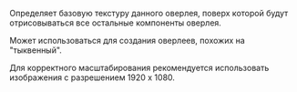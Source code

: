 Определяет базовую текстуру данного оверлея, поверх которой будут отрисовываться все остальные компоненты оверлея.

Может использоваться для создания оверлеев, похожих на "тыквенный".

Для корректного масштабирования рекомендуется использовать изображения с разрешением 1920 x 1080.